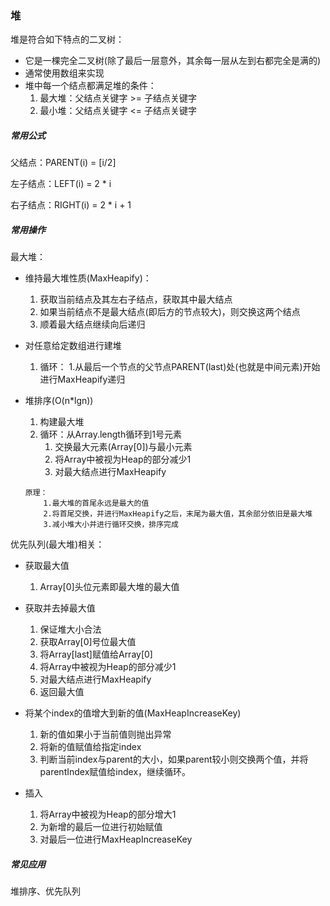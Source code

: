 ### 堆

堆是符合如下特点的二叉树：
* 它是一棵完全二叉树(除了最后一层意外，其余每一层从左到右都完全是满的)
* 通常使用数组来实现
* 堆中每一个结点都满足堆的条件：
    1. 最大堆：父结点关键字 >= 子结点关键字
    2. 最小堆：父结点关键字 <= 子结点关键字

##### 常用公式

父结点：PARENT(i) = [i/2]

左子结点：LEFT(i) = 2 * i

右子结点：RIGHT(i) = 2 * i + 1

##### 常用操作

最大堆：
* 维持最大堆性质(MaxHeapify)：
    1. 获取当前结点及其左右子结点，获取其中最大结点
    2. 如果当前结点不是最大结点(即后方的节点较大)，则交换这两个结点
    3. 顺着最大结点继续向后递归

* 对任意给定数组进行建堆
    1. 循环：
        1.从最后一个节点的父节点PARENT(last)处(也就是中间元素)开始进行MaxHeapify递归

* 堆排序(O(n*lgn))
    1. 构建最大堆
    2. 循环：从Array.length循环到1号元素
        1. 交换最大元素(Array[0])与最小元素
        2. 将Array中被视为Heap的部分减少1
        3. 对最大结点进行MaxHeapify
    ```
    原理：
        1.最大堆的首尾永远是最大的值
        2.将首尾交换，并进行MaxHeapify之后，末尾为最大值，其余部分依旧是最大堆
        3.减小堆大小并进行循环交换，排序完成
    ```

优先队列(最大堆)相关：

* 获取最大值
    1. Array[0]头位元素即最大堆的最大值

* 获取并去掉最大值
    1. 保证堆大小合法
    2. 获取Array[0]号位最大值
    3. 将Array[last]赋值给Array[0]
    4. 将Array中被视为Heap的部分减少1
    5. 对最大结点进行MaxHeapify
    6. 返回最大值

* 将某个index的值增大到新的值(MaxHeapIncreaseKey)
    1. 新的值如果小于当前值则抛出异常
    2. 将新的值赋值给指定index
    3. 判断当前index与parent的大小，如果parent较小则交换两个值，并将parentIndex赋值给index，继续循环。

* 插入
    1. 将Array中被视为Heap的部分增大1
    2. 为新增的最后一位进行初始赋值
    3. 对最后一位进行MaxHeapIncreaseKey


##### 常见应用

堆排序、优先队列